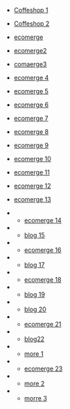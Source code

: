 - [Coffeshop 1](https://technext.github.io/coffee1/index.html)
- [Coffeshop 2](https://demo.templatemonster.com/demo/279264.html?_gl=1*op7g3j*_ga*MTI1NTUzOTc4NS4xNjY3NDc1NzYx*_ga_FTPYEGT5LY*MTY2NzQ3NTc2MS4xLjAuMTY2NzQ3NTc2NC41Ny4wLjA.)

- [ecomerge](https://preview.colorlib.com/#shionhouse)
- [ecomerge2](https://preview.colorlib.com/#ashion)
- [comaerge3](https://preview.colorlib.com/#timezone)
- [ecomerge 4](https://preview.colorlib.com/#aranoz)
- [ecomerge 5](https://preview.colorlib.com/#malefashion)
- [ecomerge 6](https://preview.colorlib.com/#karma)
- [ecomerge 7](https://preview.colorlib.com/#fashiop)
- [ecomerge 8](https://preview.colorlib.com/#pillowmart)
- [ecomerge 9](https://preview.colorlib.com/#selling)
- [ecomerge 10](https://preview.colorlib.com/#violet)
- [ecomerge 11](https://preview.colorlib.com/#karl)
- [ecomerge 12](https://preview.colorlib.com/#listashop)
- [ecomerge 13](https://preview.colorlib.com/theme/fox/)
- - [ecomerge 14](https://preview.colorlib.com/theme/marco/)
- - [blog 15](https://preview.colorlib.com/theme/christian/)
- - [ecomerge 16](https://preview.colorlib.com/theme/appetizer/)
- - [blog 17](https://preview.colorlib.com/theme/creativeagency/)
- - [ecomerge 18](https://preview.colorlib.com/theme/sublime/)
- - [blog 19](https://preview.colorlib.com/theme/dentista/)
- - [blog 20](https://preview.colorlib.com/theme/harbor/)
- - [ecomerge 21](https://preview.colorlib.com/theme/remake/)
- - [blog22](https://preview.colorlib.com/theme/arclabs/)
- - [more 1](https://www.kadencewp.com/kadence-theme/starter-templates)
- - [ecomerge 23](https://thehanger.wp-theme.design/)
- - [more 2](https://preview.themeforest.net/item/metro-minimal-woocommerce-wordpress-theme/full_screen_preview/24204259?clickid=S9LWJLW%3A3xyNU4kRIQTZ1zXmUkAygr31fwCQ3U0&iradid=275988&iradtype=ONLINE_TRACKING_LINK&irgwc=1&irmptype=mediapartner&irpid=369282&mp_value1=&utm_campaign=af_impact_radius_369282&utm_medium=affiliate&utm_source=impact_radius)
- - [morre 3](https://biagiotti.qodeinteractive.com/landing/)
